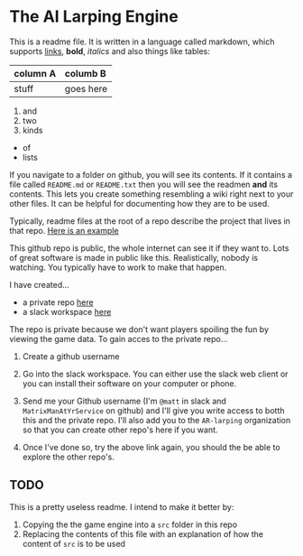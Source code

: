 # The AI Larping Engine

This is a readme file.  It is written in a language called markdown, which supports [links](https://www.markdownguide.org/), **bold**, *italics* and also things like tables:

|column A|columb B|
|:--|:--|
|stuff | goes here|

1. and
2. two
3. kinds

- of
- lists

If you navigate to a folder on github, you will see its contents.  If it contains a file called `README.md` or `README.txt` then you will see the readmen **and** its contents.  This lets you create something resembling a wiki right next to your other files.  It can be helpful for documenting how they are to be used.

Typically, readme files at the root of a repo describe the project that lives in that repo.  [Here is an example](https://github.com/mysql/mysql-server)

This github repo is public, the whole internet can see it if they want to.  Lots of great software is made in public like this.  Realistically, nobody is watching.  You typically have to work to make that happen.

I have created...

- a private repo [here](https://github.com/AR-Larping/doomsday/)
- a slack workspace [here](https://ar-larping.slack.com/)

The repo is private because we don't want players spoiling the fun by viewing the game data.  To gain acces to the private repo...

1. Create a github username

2. Go into the slack workspace.  You can either use the slack web client or you can install their software on your computer or phone.

3. Send me your Github username (I'm `@matt` in slack and `MatrixManAtYrService` on github) and I'll give you write access to botth this and the private repo.  I'll also add you to the `AR-larping` organization so that you can create other repo's here if you want.

4. Once I've done so, try the above link again, you should the be able to explore the other repo's.

## TODO

This is a pretty useless readme.  I intend to make it better by:

1. Copying the the game engine into a `src` folder in this repo
2. Replacing the contents of this file with an explanation of how the content of `src` is to be used
